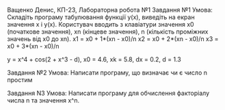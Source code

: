 Ващенко Денис, КП-23, Лабораторна робота №1
Завдання №1
Умова: 
Складіть програму табулювання функції y(x), виведіть на екран значення x і y(x). 
Користувач вводить з клавіатури значення x0 (початкове значення), xn (кінцеве значення), n (кількість проміжних значень від x0 до xn). 
x1 = x0 + 1*(xn - x0)/n
x2 = x0 + 2*(xn - x0)/n
x3 = x0 + 3*(xn - x0)/n 


y = x^4 + cos(2 + x^3 - d),
x0 = 4.6, xk = 5.8, dx = 0.2,
d = 1.3

Завдання №2
Умова:
Написати програму, що визначає чи є число n  простим


Завдання N3
Умова:
Написати програму для обчислення факторіалу числа n та значення x^n.

